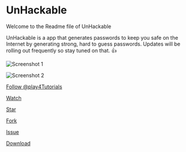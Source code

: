 # UnHackable

Welcome to the Readme file of UnHackable

UnHackable is a app that generates passwords to keep you safe on the Internet by generating strong, hard to guess passwords.
Updates will be rolling out frequently so stay tuned on that. :+1:

![Screenshot 1](https://github.com/play4Tutorials/private-items-files-images/blob/main/1.jpg)

![Screenshot 2](https://github.com/play4Tutorials/private-items-files-images/blob/main/2.jpg)

<a class="github-button" href="https://github.com/play4Tutorials" data-color-scheme="no-preference: dark; light: dark; dark: dark;" data-size="large" aria-label="Follow @play4Tutorials on GitHub">Follow @play4Tutorials</a>

<a class="github-button" href="https://github.com/play4Tutorials/UnHackable/subscription" data-color-scheme="no-preference: dark; light: dark; dark: dark;" data-icon="octicon-eye" data-size="large" aria-label="Watch play4Tutorials/UnHackable on GitHub">Watch</a>

<a class="github-button" href="https://github.com/play4Tutorials/UnHackable" data-color-scheme="no-preference: dark; light: dark; dark: dark;" data-icon="octicon-star" data-size="large" aria-label="Star play4Tutorials/UnHackable on GitHub">Star</a>

<a class="github-button" href="https://github.com/play4Tutorials/UnHackable/fork" data-color-scheme="no-preference: dark; light: dark; dark: dark;" data-icon="octicon-repo-forked" data-size="large" aria-label="Fork play4Tutorials/UnHackable on GitHub">Fork</a>

<a class="github-button" href="https://github.com/play4Tutorials/UnHackable/issues" data-color-scheme="no-preference: dark; light: dark; dark: dark;" data-icon="octicon-issue-opened" data-size="large" aria-label="Issue play4Tutorials/UnHackable on GitHub">Issue</a>

<a class="github-button" href="https://github.com/play4Tutorials/UnHackable/archive/master.zip" data-color-scheme="no-preference: dark; light: dark; dark: dark;" data-icon="octicon-download" data-size="large" aria-label="Download play4Tutorials/UnHackable on GitHub">Download</a>
